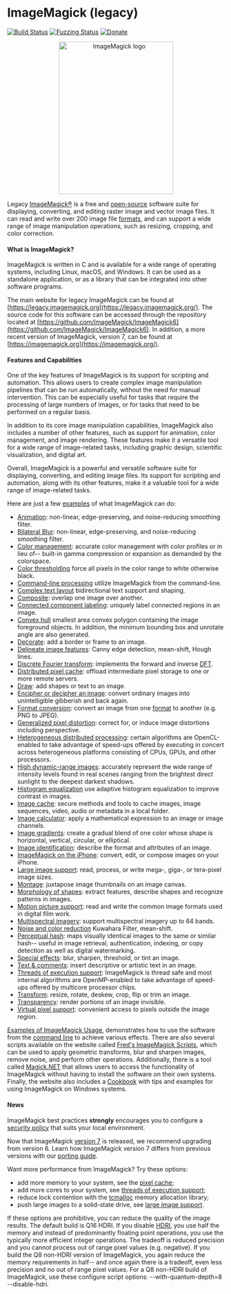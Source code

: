 # ImageMagick (legacy)

[![Build Status](https://github.com/ImageMagick/ImageMagick/workflows/main/badge.svg)](https://github.com/ImageMagick/ImageMagick/actions)
[![Fuzzing Status](https://oss-fuzz-build-logs.storage.googleapis.com/badges/imagemagick.svg)](https://bugs.chromium.org/p/oss-fuzz/issues/list?sort=-opened&can=1&q=proj:imagemagick)
[![Donate](https://img.shields.io/badge/%24-donate-ff00ff.svg)](https://github.com/sponsors/ImageMagick)

<p align="center">
<img align="center" src="https://imagemagick.org/image/wizard.png" alt="ImageMagick logo" width="265" height="353"/>
</p>

Legacy [ImageMagick®](https://legacy.imagemagick.org/) is a free and [open-source](https://legacy.imagemagick.org/script/license.php) software suite for displaying, converting, and editing raster image and vector image files. It can read and write over 200 image file [formats](https://legacy.imagemagick.org/script/formats.php), and can support a wide range of image manipulation operations, such as resizing, cropping, and color correction.

#### What is ImageMagick?

ImageMagick is written in C and is available for a wide range of operating systems, including Linux, macOS, and Windows. It can be used as a standalone application, or as a library that can be integrated into other software programs.

The main website for legacy ImageMagick can be found at [https://legacy.imagemagick.org](https://legacy.imagemagick.org/). The source code for this software can be accessed through the repository located at [https://github.com/ImageMagick/ImageMagick6](https://github.com/ImageMagick/ImageMagick6). In addition, a more recent version of ImageMagick, version 7, can be found at [https://imagemagick.org](https://imagemagick.org/).

#### Features and Capabilities

One of the key features of ImageMagick is its support for scripting and automation. This allows users to create complex image manipulation pipelines that can be run automatically, without the need for manual intervention. This can be especially useful for tasks that require the processing of large numbers of images, or for tasks that need to be performed on a regular basis.

In addition to its core image manipulation capabilities, ImageMagick also includes a number of other features, such as support for animation, color management, and image rendering. These features make it a versatile tool for a wide range of image-related tasks, including graphic design, scientific visualization, and digital art.

Overall, ImageMagick is a powerful and versatile software suite for displaying, converting, and editing image files. Its support for scripting and automation, along with its other features, make it a valuable tool for a wide range of image-related tasks.

Here are just a few [examples](https://legacy.imagemagick.org/script/examples.php) of what ImageMagick can do:

* [Animation](https://legacy.imagemagick.org/script/command-line-options.php#bilateral-blur): non-linear, edge-preserving, and noise-reducing smoothing filter.
* [Bilateral Blur](https://legacy.imagemagick.org/script/command-line-options.php#bilateral-blur): non-linear, edge-preserving, and noise-reducing smoothing filter.
* [Color management](https://legacy.imagemagick.org/script/color-management.php): accurate color management with color profiles or in lieu of-- built-in gamma compression or expansion as demanded by the colorspace.
* [Color thresholding](https://legacy.imagemagick.org/script/color-management.php) force all pixels in the color range to white otherwise black.
* [Command-line processing](https://legacy.imagemagick.org/script/command-line-processing.php) utilize ImageMagick from the command-line.
* [Complex text layout](https://en.wikipedia.org/wiki/Complex_text_layout) bidirectional text support and shaping.
* [Composite](https://legacy.imagemagick.org/script/composite.php): overlap one image over another.
* [Connected component labeling](https://legacy.imagemagick.org/script/connected-components.php): uniquely label connected regions in an image.
* [Convex hull](https://legacy.imagemagick.org/script/convex-hull.php) smallest area convex polygon containing the image foreground objects. In addition, the minimum bounding box and unrotate angle are also generated.
* [Decorate](https://legacy.imagemagick.org/Usage/crop/): add a border or frame to an image.
* [Delineate image features](https://legacy.imagemagick.org/Usage/transform/#vision): Canny edge detection, mean-shift, Hough lines.
* [Discrete Fourier transform](https://legacy.imagemagick.org/Usage/fourier/): implements the forward and inverse [DFT](http://en.wikipedia.org/wiki/Discrete_Fourier_transform).
* [Distributed pixel cache](https://legacy.imagemagick.org/script/distribute-pixel-cache.php): offload intermediate pixel storage to one or more remote servers.
* [Draw](https://legacy.imagemagick.org/Usage/draw/): add shapes or text to an image.
* [Encipher or decipher an image](https://legacy.imagemagick.org/script/cipher.php): convert ordinary images into unintelligible gibberish and back again.
* [Format conversion](https://legacy.imagemagick.org/script/convert.php): convert an image from one [format](https://imagemagick.org/script/formats.php) to another (e.g.  PNG to JPEG).
* [Generalized pixel distortion](https://legacy.imagemagick.org/Usage/distorts/): correct for, or induce image distortions including perspective.
* [Heterogeneous distributed processing](https://legacy.imagemagick.org/script/architecture.php#distributed): certain algorithms are OpenCL-enabled to take advantage of speed-ups offered by executing in concert across heterogeneous platforms consisting of CPUs, GPUs, and other processors.
* [High dynamic-range images](https://legacy.imagemagick.org/script/high-dynamic-range.php): accurately represent the wide range of intensity levels found in real scenes ranging from the brightest direct sunlight to the deepest darkest shadows.
* [Histogram equalization](https://legacy.imagemagick.org/script/clahe.php) use adaptive histogram equalization to improve contrast in images.
* [Image cache](https://legacy.imagemagick.org/script/magick-cache.php): secure methods and tools to cache images, image sequences, video, audio or metadata in a local folder.
* [Image calculator](https://legacy.imagemagick.org/script/fx.php): apply a mathematical expression to an image or image channels.
* [Image gradients](https://legacy.imagemagick.org/script/gradient.php): create a gradual blend of one color whose shape is horizontal, vertical, circular, or elliptical.
* [Image identification](https://legacy.imagemagick.org/script/identify.php): describe the format and attributes of an image.
* [ImageMagick on the iPhone](https://legacy.imagemagick.org/script/download.php#iOS): convert, edit, or compose images on your iPhone.
* [Large image support](https://legacy.imagemagick.org/script/architecture.php#tera-pixel): read, process, or write mega-, giga-, or tera-pixel image sizes.
* [Montage](https://legacy.imagemagick.org/script/montage.php): juxtapose image thumbnails on an image canvas.
* [Morphology of shapes](https://legacy.imagemagick.org/Usage/morphology/): extract features, describe shapes and recognize patterns in images.
* [Motion picture support](https://legacy.imagemagick.org/script/motion-picture.php): read and write the common image formats used in digital film work.
* [Multispectral imagery](https://legacy.imagemagick.org/script/architecture.php#multispectral): support multispectral imagery up to 64 bands.
* [Noise and color reduction](https://legacy.imagemagick.org/Usage/transform/#vision) Kuwahara Filter, mean-shift.
* [Perceptual hash](http://www.fmwconcepts.com/misc_tests/perceptual_hash_test_results_510/index.html): maps visually identical images to the same or similar hash-- useful in image retrieval, authentication, indexing, or copy detection as well as digital watermarking.
* [Special effects](https://legacy.imagemagick.org/Usage/blur/): blur, sharpen, threshold, or tint an image.
* [Text & comments](https://legacy.imagemagick.org/Usage/text/): insert descriptive or artistic text in an image.
* [Threads of execution support](https://legacy.imagemagick.org/script/architecture.php#threads): ImageMagick is thread safe and most internal algorithms are OpenMP-enabled to take advantage of speed-ups offered by multicore processor chips.
* [Transform](https://legacy.imagemagick.org/Usage/resize/): resize, rotate, deskew, crop, flip or trim an image.
* [Transparency](https://legacy.imagemagick.org/Usage/masking/): render portions of an image invisible.
* [Virtual pixel support](https://legacy.imagemagick.org/script/architecture.php#virtual-pixels): convenient access to pixels outside the image region.

[Examples of ImageMagick Usage](https://legacy.imagemagick.org/Usage/), demonstrates how to use the software from the [command line](https://legacy.imagemagick.org/script/command-line-processing.php) to achieve various effects. There are also several scripts available on the website called [Fred's ImageMagick Scripts](http://www.fmwconcepts.com/imagemagick/), which can be used to apply geometric transforms, blur and sharpen images, remove noise, and perform other operations. Additionally, there is a tool called [Magick.NET](https://github.com/dlemstra/Magick.NET) that allows users to access the functionality of ImageMagick without having to install the software on their own systems. Finally, the website also includes a [Cookbook](http://im.snibgo.com/) with tips and examples for using ImageMagick on Windows systems.

#### News

ImageMagick best practices **strongly** encourages you to configure a [security policy](https://legacy.imagemagick.org/script/security-policy.php) that suits your local environment.

Now that ImageMagick [version 7](https://imagemagick.org) is released, we recommend upgrading from version 6. Learn how ImageMagick version 7 differs from previous versions with our [porting guide](https://imagemagick.org/script/porting.php).

Want more performance from ImageMagick? Try these options:

* add more memory to your system, see the [pixel cache](https://legacy.imagemagick.org/script/architecture.php#cache);
* add more cores to your system, see [threads of execution support](https://legacy.imagemagick.org/script/architecture.php#threads);
* reduce lock contention with the [tcmalloc](http://goog-perftools.sourceforge.net/doc/tcmalloc.html) memory allocation library;
* push large images to a solid-state drive, see [large image support](https://legacy.imagemagick.org/script/architecture.php#tera-pixel).

If these options are prohibitive, you can reduce the quality of the image results. The default build is Q16 HDRI. If you disable [HDRI](https://legacy.imagemagick.org/script/high-dynamic-range.php), you use half the memory and instead of predominantly floating point operations, you use the typically more efficient integer operations. The tradeoff is reduced precision and you cannot process out of range pixel values (e.g. negative). If you build the Q8 non-HDRI version of ImageMagick, you again reduce the memory requirements in half-- and once again there is a tradeoff, even less precision and no out of range pixel values. For a Q8 non-HDRI build of ImageMagick, use these configure script options: --with-quantum-depth=8 --disable-hdri.
